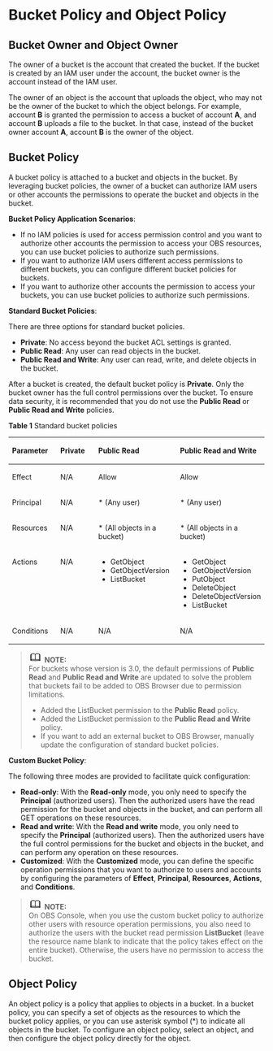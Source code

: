 # Bucket Policy and Object Policy<a name="en-us_topic_0045853745"></a>

## Bucket Owner and Object Owner<a name="section4574154145010"></a>

The owner of a bucket is the account that created the bucket. If the bucket is created by an IAM user under the account, the bucket owner is the account instead of the IAM user.

The owner of an object is the account that uploads the object, who may not be the owner of the bucket to which the object belongs. For example, account  **B**  is granted the permission to access a bucket of account  **A**, and account  **B**  uploads a file to the bucket. In that case, instead of the bucket owner account  **A**, account  **B**  is the owner of the object.

## Bucket Policy<a name="section1825740772"></a>

A bucket policy is attached to a bucket and objects in the bucket. By leveraging bucket policies, the owner of a bucket can authorize IAM users or other accounts the permissions to operate the bucket and objects in the bucket.

**Bucket Policy Application Scenarios**:

-   If no  IAM policies  is used for access permission control and you want to authorize other accounts the permission to access your OBS resources, you can use bucket policies to authorize such permissions.
-   If you want to authorize IAM users different access permissions to different buckets, you can configure different bucket policies for buckets.
-   If you want to authorize other accounts the permission to access your buckets, you can use bucket policies to authorize such permissions.

**Standard Bucket Policies**:

There are three options for standard bucket policies.

-   **Private**: No access beyond the bucket ACL settings is granted.
-   **Public Read**: Any user can read objects in the bucket.
-   **Public Read and Write**: Any user can read, write, and delete objects in the bucket.

After a bucket is created, the default bucket policy is  **Private**. Only the bucket owner has the full control permissions over the bucket. To ensure data security, it is recommended that you do not use the  **Public Read**  or  **Public Read and Write**  policies.

**Table  1**  Standard bucket policies

<a name="table12248152111227"></a>
<table><thead align="left"><tr id="row15249821152217"><th class="cellrowborder" valign="top" width="19%" id="mcps1.2.5.1.1"><p id="p122491621102215"><a name="p122491621102215"></a><a name="p122491621102215"></a>Parameter</p>
</th>
<th class="cellrowborder" valign="top" width="15%" id="mcps1.2.5.1.2"><p id="p1249182111225"><a name="p1249182111225"></a><a name="p1249182111225"></a>Private</p>
</th>
<th class="cellrowborder" valign="top" width="32%" id="mcps1.2.5.1.3"><p id="p9249112142212"><a name="p9249112142212"></a><a name="p9249112142212"></a>Public Read</p>
</th>
<th class="cellrowborder" valign="top" width="34%" id="mcps1.2.5.1.4"><p id="p14249421172212"><a name="p14249421172212"></a><a name="p14249421172212"></a>Public Read and Write</p>
</th>
</tr>
</thead>
<tbody><tr id="row724919215226"><td class="cellrowborder" valign="top" width="19%" headers="mcps1.2.5.1.1 "><p id="p102491321142216"><a name="p102491321142216"></a><a name="p102491321142216"></a>Effect</p>
</td>
<td class="cellrowborder" valign="top" width="15%" headers="mcps1.2.5.1.2 "><p id="p13249112115225"><a name="p13249112115225"></a><a name="p13249112115225"></a>N/A</p>
</td>
<td class="cellrowborder" valign="top" width="32%" headers="mcps1.2.5.1.3 "><p id="p02496219224"><a name="p02496219224"></a><a name="p02496219224"></a>Allow</p>
</td>
<td class="cellrowborder" valign="top" width="34%" headers="mcps1.2.5.1.4 "><p id="p424962162212"><a name="p424962162212"></a><a name="p424962162212"></a>Allow</p>
</td>
</tr>
<tr id="row1224915215221"><td class="cellrowborder" valign="top" width="19%" headers="mcps1.2.5.1.1 "><p id="p824919216225"><a name="p824919216225"></a><a name="p824919216225"></a>Principal</p>
</td>
<td class="cellrowborder" valign="top" width="15%" headers="mcps1.2.5.1.2 "><p id="p913548162513"><a name="p913548162513"></a><a name="p913548162513"></a>N/A</p>
</td>
<td class="cellrowborder" valign="top" width="32%" headers="mcps1.2.5.1.3 "><p id="p12503210220"><a name="p12503210220"></a><a name="p12503210220"></a>* (Any user)</p>
</td>
<td class="cellrowborder" valign="top" width="34%" headers="mcps1.2.5.1.4 "><p id="p132503214228"><a name="p132503214228"></a><a name="p132503214228"></a>* (Any user)</p>
</td>
</tr>
<tr id="row5250121102214"><td class="cellrowborder" valign="top" width="19%" headers="mcps1.2.5.1.1 "><p id="p1625082192215"><a name="p1625082192215"></a><a name="p1625082192215"></a>Resources</p>
</td>
<td class="cellrowborder" valign="top" width="15%" headers="mcps1.2.5.1.2 "><p id="p92501212228"><a name="p92501212228"></a><a name="p92501212228"></a>N/A</p>
</td>
<td class="cellrowborder" valign="top" width="32%" headers="mcps1.2.5.1.3 "><p id="p125022172220"><a name="p125022172220"></a><a name="p125022172220"></a>* (All objects in a bucket)</p>
</td>
<td class="cellrowborder" valign="top" width="34%" headers="mcps1.2.5.1.4 "><p id="p3250112172220"><a name="p3250112172220"></a><a name="p3250112172220"></a>* (All objects in a bucket)</p>
</td>
</tr>
<tr id="row14250821122214"><td class="cellrowborder" valign="top" width="19%" headers="mcps1.2.5.1.1 "><p id="p1125052118223"><a name="p1125052118223"></a><a name="p1125052118223"></a>Actions</p>
</td>
<td class="cellrowborder" valign="top" width="15%" headers="mcps1.2.5.1.2 "><p id="p113541515304"><a name="p113541515304"></a><a name="p113541515304"></a>N/A</p>
</td>
<td class="cellrowborder" valign="top" width="32%" headers="mcps1.2.5.1.3 "><a name="ul1512955514"></a><a name="ul1512955514"></a><ul id="ul1512955514"><li>GetObject</li><li>GetObjectVersion</li><li>ListBucket</li></ul>
</td>
<td class="cellrowborder" valign="top" width="34%" headers="mcps1.2.5.1.4 "><a name="ul5350174995516"></a><a name="ul5350174995516"></a><ul id="ul5350174995516"><li>GetObject</li><li>GetObjectVersion</li><li>PutObject</li><li>DeleteObject</li><li>DeleteObjectVersion</li><li>ListBucket</li></ul>
</td>
</tr>
<tr id="row122501121162216"><td class="cellrowborder" valign="top" width="19%" headers="mcps1.2.5.1.1 "><p id="p22501217226"><a name="p22501217226"></a><a name="p22501217226"></a>Conditions</p>
</td>
<td class="cellrowborder" valign="top" width="15%" headers="mcps1.2.5.1.2 "><p id="p10924191511307"><a name="p10924191511307"></a><a name="p10924191511307"></a>N/A</p>
</td>
<td class="cellrowborder" valign="top" width="32%" headers="mcps1.2.5.1.3 "><p id="p132501521172219"><a name="p132501521172219"></a><a name="p132501521172219"></a>N/A</p>
</td>
<td class="cellrowborder" valign="top" width="34%" headers="mcps1.2.5.1.4 "><p id="p1325042111223"><a name="p1325042111223"></a><a name="p1325042111223"></a>N/A</p>
</td>
</tr>
</tbody>
</table>

>![](public_sys-resources/icon-note.gif) **NOTE:**   
>For buckets whose version is 3.0, the default permissions of  **Public Read**  and  **Public Read and Write**  are updated to solve the problem that buckets fail to be added to OBS Browser due to permission limitations.  
>-   Added the ListBucket permission to the  **Public Read**  policy.  
>-   Added the ListBucket permission to the  **Public Read and Write**  policy.  
>-   If you want to add an external bucket to OBS Browser, manually update the configuration of standard bucket policies.  

**Custom Bucket Policy**:

The following three modes are provided to facilitate quick configuration:

-   **Read-only**: With the  **Read-only**  mode, you only need to specify the  **Principal**  \(authorized users\). Then the authorized users have the read permission for the bucket and objects in the bucket, and can perform all GET operations on these resources.
-   **Read and write**: With the  **Read and write**  mode, you only need to specify the  **Principal**  \(authorized users\). Then the authorized users have the full control permissions for the bucket and objects in the bucket, and can perform any operation on these resources.
-   **Customized**: With the  **Customized**  mode, you can define the specific operation permissions that you want to authorize to users and accounts by configuring the parameters of  **Effect**,  **Principal**,  **Resources**,  **Actions**, and  **Conditions**. 

>![](public_sys-resources/icon-note.gif) **NOTE:**   
>On OBS Console, when you use the custom bucket policy to authorize other users with resource operation permissions, you also need to authorize the users with the bucket read permission  **ListBucket**  \(leave the resource name blank to indicate that the policy takes effect on the entire bucket\). Otherwise, the users have no permission to access the bucket.  

## Object Policy<a name="section0354920819"></a>

An object policy is a policy that applies to objects in a bucket. In a bucket policy, you can specify a set of objects as the resources to which the bucket policy applies, or you can use asterisk symbol \(\*\) to indicate all objects in the bucket. To configure an object policy, select an object, and then configure the object policy directly for the object.

